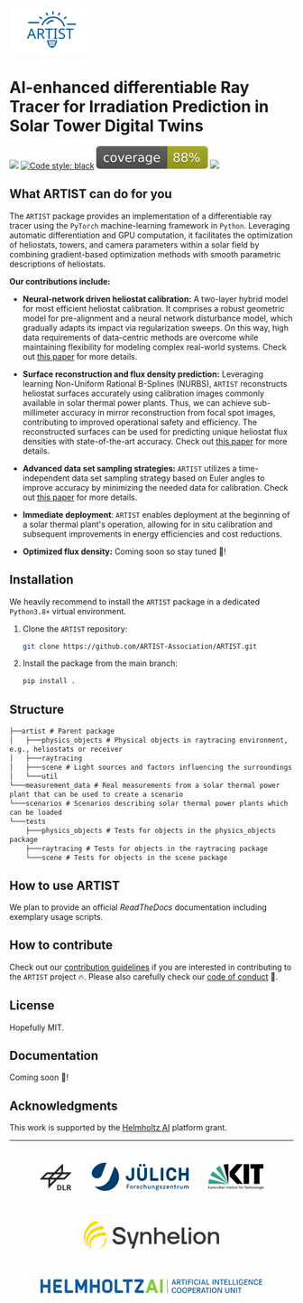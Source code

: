 ![ARTIST Logo](logo.svg)

# AI-enhanced differentiable Ray Tracer for Irradiation Prediction in Solar Tower Digital Twins

[![](https://img.shields.io/badge/Python-3.8+-blue.svg)](https://www.python.org/downloads/)
[![Code style: black](https://img.shields.io/badge/code%20style-black-000000.svg)](https://github.com/psf/black)
![](./coverage.svg)
[![](https://img.shields.io/badge/Contact-max.pargmann%40dlr.de-orange)](mailto:max.pargmann@dlr.de)

## What ARTIST can do for you

The `ARTIST` package provides an implementation of a differentiable ray tracer using the `PyTorch` machine-learning
framework in `Python`. Leveraging automatic differentiation and GPU computation, it facilitates the optimization of
heliostats, towers, and camera parameters within a solar field by combining gradient-based optimization methods with
smooth parametric descriptions of heliostats.

**Our contributions include:**

- **Neural-network driven heliostat calibration:** A two-layer hybrid model for most efficient heliostat calibration.
  It comprises a robust geometric model for pre-alignment and a neural network disturbance model, which gradually adapts
  its impact via regularization sweeps. On this way, high data requirements of data-centric methods are overcome while maintaining flexibility for modeling complex real-world systems.
  Check out [this paper](https://doi.org/10.1016/j.solener.2023.111962) for more details.

- **Surface reconstruction and flux density prediction:** Leveraging learning Non-Uniform Rational B-Splines (NURBS),
  `ARTIST` reconstructs heliostat surfaces accurately using calibration images commonly available in solar thermal power plants.
  Thus, we can achieve sub-millimeter accuracy in mirror reconstruction from focal spot images, contributing to improved
  operational safety and efficiency. The reconstructed surfaces can be used for predicting unique heliostat flux densities
  with state-of-the-art accuracy. Check out [this paper](https://doi.org/10.21203/rs.3.rs-2554998/v1) for more details.

- **Advanced data set sampling strategies:** `ARTIST` utilizes a time-independent data set sampling strategy based on Euler
  angles to improve accuracy by minimizing the needed data for calibration. Check out [this paper](https://doi.org/10.21203/rs.3.rs-2898838/v1) for more details.

- **Immediate deployment**: `ARTIST` enables deployment at the beginning of a solar thermal plant's operation,
  allowing for in situ calibration and subsequent improvements in energy efficiencies and cost reductions.

- **Optimized flux density:** Coming soon so stay tuned :rocket:!


## Installation
We heavily recommend to install the `ARTIST` package in a dedicated `Python3.8+` virtual environment.
1. Clone the `ARTIST` repository:
   ```bash
   git clone https://github.com/ARTIST-Association/ARTIST.git
   ```
2. Install the package from the main branch:
   ```bash
   pip install .
   ```
## Structure
```
├──artist # Parent package
│   ├───physics_objects # Physical objects in raytracing environment, e.g., heliostats or receiver
│   ├───raytracing
│   ├───scene # Light sources and factors influencing the surroundings
│   └───util
└───measurement_data # Real measurements from a solar thermal power plant that can be used to create a scenario
└───scenarios # Scenarios describing solar thermal power plants which can be loaded
└───tests
    ├───physics_objects # Tests for objects in the physics_objects package
    ├───raytracing # Tests for objects in the raytracing package
    └───scene # Tests for objects in the scene package
```
## How to use ARTIST
We plan to provide an official *ReadTheDocs* documentation including exemplary usage scripts.

## How to contribute
Check out our [contribution guidelines](CONTRIBUTING.md) if you are interested in contributing to the `ARTIST` project :fire:.
Please also carefully check our [code of conduct](CODE_OF_CONDUCT.md) :blue_heart:.

## License
Hopefully MIT.

## Documentation
Coming soon :rocket:!

## Acknowledgments
This work is supported by the [Helmholtz AI](https://www.helmholtz.ai/) platform grant.

-----------
<div align="center">
  <a href="https://www.dlr.de/EN/Home/home_node.html"><img src="./logos/logo_dlr.svg" height="50px" hspace="3%" vspace="25px"></a>
  <a href="https://www.fz-juelich.de/portal/EN/Home/home_node.html"><img src="./logos/logo_fzj.svg" height="50px" hspace="3%" vspace="25px"></a>
  <a href="http://www.kit.edu/english/index.php"><img src="./logos/logo_kit.svg" height="50px" hspace="3%" vspace="25px"></a>
  <a href="https://synhelion.com/"><img src="./logos/logo_synhelion.svg" height="50px" hspace="3%" vspace="25px"></a>
</div>

<div align="center">
<a href="https://www.helmholtz.ai/"><img src="./logos/logo_hai.svg" height="25px" hspace="3%" vspace="25px"></a>
</div>
